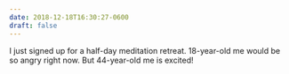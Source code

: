 ```yaml
---
date: 2018-12-18T16:30:27-0600
draft: false
---
```


I just signed up for a half-day meditation retreat. 18-year-old me would be so angry right now. But 44-year-old me is excited!

